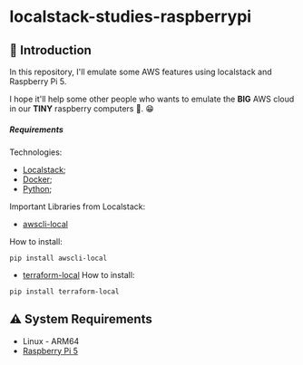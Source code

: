 # localstack-studies-raspberrypi

## :blue_book: Introduction

In this repository, I'll emulate some AWS features using localstack and Raspberry Pi 5.

I hope it'll help some other people who wants to emulate the **BIG** AWS cloud in our **TINY** raspberry computers 🍒. 😁

##### Requirements

Technologies:
* [Localstack](https://www.localstack.cloud/);
* [Docker](https://www.docker.com/);
* [Python](https://www.python.org/);

Important Libraries from Localstack:
* [awscli-local](https://github.com/localstack/awscli-local)

How to install:
```
pip install awscli-local
```

* [terraform-local](https://github.com/localstack/terraform-local)
How to install:

```
pip install terraform-local
```

## :warning: System Requirements

- Linux - ARM64
- [Raspberry Pi 5](https://www.raspberrypi.com/products/raspberry-pi-5/)
